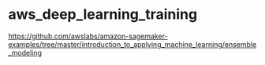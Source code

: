 # aws_deep_learning_training

https://github.com/awslabs/amazon-sagemaker-examples/tree/master/introduction_to_applying_machine_learning/ensemble_modeling
